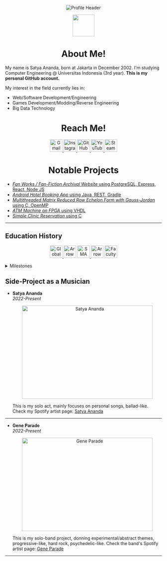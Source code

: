 <p align="center">
  <img src="https://github-production-user-asset-6210df.s3.amazonaws.com/109936851/282304052-ff560b7d-a293-49fe-9b20-a75ba4ace710.png" alt="Profile Header">
</p>

<p align="center">
<a href="https://skillicons.dev">
    <img src="https://skillicons.dev/icons?i=git,c,cpp,androidstudio,arduino,css,express,figma,github,gradle,html,idea,java,js,linux,mongodb,nodejs,octave,postgres,py,react,sass,unity,vite" height="70"/>
</a>
</p>

<h1 align="center" font-size=>
<strong>About Me!</strong>
</h1>

My name is Satya Ananda, born at Jakarta in December 2002. I'm studying Computer Engineering @ Universitas Indonesia (3rd year). **This is my personal GitHub account.**

My interest in the field currently lies in:

- Web/Software Development/Engineering
- Games Development/Modding/Reverse Engineering
- Big Data Technology

<h1 align="center" font-size=>
<strong>Reach Me!</strong>
</h1>
<p align=center>
<a href="mailto:satyaananda65@gmail.com">
<img src="https://github.com/gauravghongde/social-icons/blob/master/PNG/Color/Gmail.png?raw=true" height=40 alt="Gmail"/>
</a>
<a href="https://instagram.com/satyaand">
<img src="https://github.com/gauravghongde/social-icons/blob/master/PNG/Color/Instagram.png?raw=true" height=40 alt="Instagram"/>
</a>
<a href="https://github.com/satyaand">
<img src="https://github.com/gauravghongde/social-icons/blob/master/PNG/Color/Github.png?raw=true" height=40 alt="GitHub PRO"/>
</a>
<a href="https://www.youtube.com/@satyaand">
<img src="https://github.com/gauravghongde/social-icons/blob/master/PNG/Color/Youtube.png?raw=true" height=40 alt="YouTube"/>
</a>
<a href="https://steamcommunity.com/id/satyaand/">
<img src="https://github.com/gauravghongde/social-icons/blob/master/PNG/Color/Steam.png?raw=true" height=40 alt="Steam"/>
</a>
</p>

<h1 align=center><strong>Notable Projects</strong></h1>

- [_Fan Works / Fan-Fiction Archival Website_ using PostgreSQL, Express, React, Node JS][link1pj]
- [_Android Hotel Booking App_ using Java, REST, Gradle][link2pj]
- [_Multithreaded Matrix Reduced Row Echelon Form with Gauss-Jordan_ using C, OpenMP][link3pj]
- [_ATM Machine on FPGA_ using VHDL][link4pj]
- [_Simple Clinic Reservation_ using C][link5pj]

[link5pj]: https://github.com/styxnanda/reservasi-makara
[link3pj]: https://github.com/styxnanda/multi-thread-RREF
[link2pj]: https://github.com/satyaand/jsleep-android
[link4pj]: https://github.com/satyaand/atm-machine-vhdl
[link1pj]: https://github.com/SistemBasisData2023/fanhive

---

## **Education History**

<p align=center>
<a href="https://globalprestasi.sch.id/">
<img src="https://images.glints.com/unsafe/glints-dashboard.s3.amazonaws.com/company-logo/956e74c47eb1bbae855d5575de67d698.png" height=40 alt="Global Prestasi Junior High School">
</a>
<a>
<img src="https://www.freeiconspng.com/thumbs/blue-arrow-png/blue-arrow-png-22.png" height=40 alt="Arrow To">
</a>
<a href="https://sman5kotabekasi.sch.id/">
<img src="https://sman5kotabekasi.sch.id/wp-content/uploads/2022/04/logo-light.png" height=40 alt="SMA Negeri 5 Kota Bekasi">
</a>
<a>
<img src="https://www.freeiconspng.com/thumbs/blue-arrow-png/blue-arrow-png-22.png" height=40 alt="Arrow To">
</a>
<a href="https://eng.ui.ac.id/en/">
<img src="https://giving.eng.ui.ac.id/static/img/logo-ftui.png" height=40 alt="Faculty of Engineering Universitas Indonesia">
</a>
</p>
<details>
<summary>Milestones</summary>

- **SMP Global Prestasi School**  
  _Global Prestasi JHS, 2015-2018_

  Graduated as the batch's third highest scorer in National Exam (UN).

---

- **SMA Negeri 5 Kota Bekasi Science Major**  
  _SMA Negeri 5 Kota Bekasi, 2018-2021_

  KSN-K Contestant in Informatics.

---

- **Bachelor's Degree in Computer Engineering**  
   _Universitas Indonesia, 2021-Ongoing_

  Currently studying.
  </details>

## **Side-Project as a Musician**

- **Satya Ananda**  
  _2022-Present_

  <p align=center>
    <img width="420" height="300" src="https://github.com/styxnanda/styxnanda/assets/109936851/fc78cda2-f673-4e94-a42f-674c640fe0a4" alt="Satya Ananda">
  </p>

  This is my solo act, mainly focuses on personal songs, ballad-like. Check my Spotify artist page: [Satya Ananda][spotifypage_sty]

  [spotifypage_sty]: https://open.spotify.com/artist/7tEWRJgUm1A0NVQJTScetc?si=378ca4ade7534dba

---

- **Gene Parade**  
  _2022-Present_

  <p align=center>
    <img width="420" height="300" src="https://github.com/styxnanda/styxnanda/assets/109936851/5e18fe48-f3b5-4ae1-bb06-a6c8310456d7" alt="Gene Parade">
  </p>

  This is my solo-band project, donning experimental/abstract themes, progressive-like, hard rock, psychedelic-like. Check the band's Spotify artist page: [Gene Parade][spotifypage_gp]

  [spotifypage_gp]: https://open.spotify.com/artist/5InC2H2hzgCSnR3fzR0Cme?si=c6902356f405468b

---
